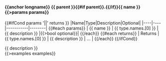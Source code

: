 #### {{anchor longname}} {{ parent }}{{#if parent}}.{{/if}}**{{ name }}**{{>params params}}
{{#ifCond params '||' returns }}
|Name|Type|Description|Optional|
|----|----|-----------|--------|
{{#each params}}
| {{ name }} | {{ type.names.[0] }} | {{ description }} |{{>bool optional}}|
{{/each}}
{{#each returns}}
| Returns | {{ type.names.[0] }} | {{ description }} | ... |
{{/each}}
{{/ifCond}}

{{ description }}  
{{>examples examples}}
